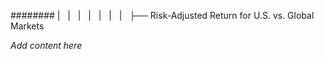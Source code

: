 ######## |   |   |   |   |   |   |   ├── Risk-Adjusted Return for U.S. vs. Global Markets

*Add content here*